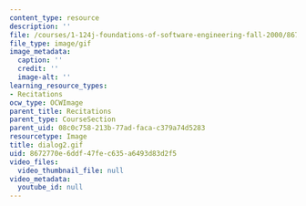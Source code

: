 ```yaml
---
content_type: resource
description: ''
file: /courses/1-124j-foundations-of-software-engineering-fall-2000/8672770e6ddf47fec635a6493d83d2f5_dialog2.gif
file_type: image/gif
image_metadata:
  caption: ''
  credit: ''
  image-alt: ''
learning_resource_types:
- Recitations
ocw_type: OCWImage
parent_title: Recitations
parent_type: CourseSection
parent_uid: 08c0c758-213b-77ad-faca-c379a74d5283
resourcetype: Image
title: dialog2.gif
uid: 8672770e-6ddf-47fe-c635-a6493d83d2f5
video_files:
  video_thumbnail_file: null
video_metadata:
  youtube_id: null
---
```

